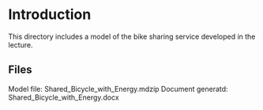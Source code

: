 # Introduction
This directory includes a model of the bike sharing service developed in the lecture.

## Files
Model file: Shared_Bicycle_with_Energy.mdzip
Document generatd: Shared_Bicycle_with_Energy.docx
